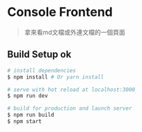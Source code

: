 # Console Frontend

> 拿來看md文檔或外連文檔的一個頁面

## Build Setup ok

```bash
# install dependencies
$ npm install # Or yarn install

# serve with hot reload at localhost:3000
$ npm run dev

# build for production and launch server
$ npm run build
$ npm start


